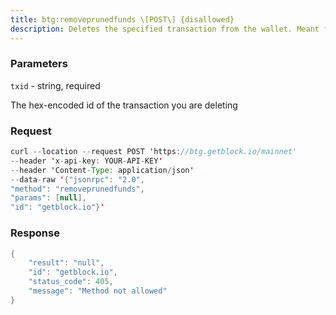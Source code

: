 ```yaml
---
title: btg:removeprunedfunds \[POST\] {disallowed}
description: Deletes the specified transaction from the wallet. Meant for use withpruned wallets and as a companion to importprunedfunds. This will affectwallet balances.
---
```


### Parameters


`txid` - string, required

The hex-encoded id of the transaction you are deleting

### Request

``` java
curl --location --request POST 'https://btg.getblock.io/mainnet' 
--header 'x-api-key: YOUR-API-KEY' 
--header 'Content-Type: application/json' 
--data-raw '{"jsonrpc": "2.0",
"method": "removeprunedfunds",
"params": [null],
"id": "getblock.io"}'
```

###  Response

``` java
{
    "result": "null",
    "id": "getblock.io",
    "status_code": 405,
    "message": "Method not allowed"
}
```

